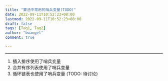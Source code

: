 ```yaml
---
title: "算法中常用的哨兵变量(TODO)"
date: 2022-09-11T10:52:23+08:00
lastmod: 2022-09-11T10:52:23+08:00
draft: false
tags: [Tag1, Tag2]
author: "bwangel"
comment: true

---
```


<!--more-->
---

1. 插入排序使用了哨兵变量
2. 合并有序列表使用了哨兵变量
3. 循环链表也使用了哨兵变量 (TODO: 待讨论)
